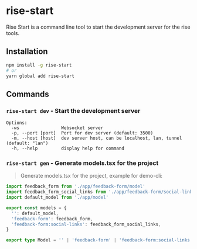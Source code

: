 # rise-start

Rise Start is a command line tool to start the development server for the rise tools.

## Installation

```bash
npm install -g rise-start
# or
yarn global add rise-start
```

## Commands

### `rise-start dev` - Start the development server

```
Options:
  -ws                Websocket server
  -p, --port [port]  Port for dev server (default: 3500)
  -m, --host [host]  dev server host, can be localhost, lan, tunnel (default: "lan")
  -h, --help         display help for command
```

### `rise-start gen` - Generate models.tsx for the project



> Generate models.tsx for the project, example for demo-cli:

```ts
import feedback_form from './app/feedback-form/model'
import feedback_form_social_links from './app/feedback-form/social-links/model'
import default_model from './app/model'

export const models = {
  '': default_model,
  'feedback-form': feedback_form,
  'feedback-form:social-links': feedback_form_social_links,
}

export type Model = '' | 'feedback-form' | 'feedback-form:social-links' | (string & {})
```
